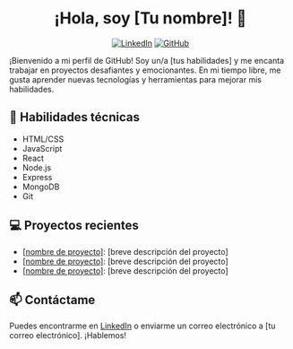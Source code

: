 <h1 align="center">¡Hola, soy [Tu nombre]! 👋</h1>
<p align="center">
  <a href="https://www.linkedin.com/in/[Tu nombre]"><img src="https://img.shields.io/badge/-LinkedIn-blue?style=flat-square&logo=Linkedin&logoColor=white&link=https://www.linkedin.com/in/[Tu nombre]/" alt="LinkedIn"></a>
  <a href="https://github.com/[Tu usuario]"><img src="https://img.shields.io/github/followers/[Tu usuario]?style=social" alt="GitHub"></a>
</p>

<p>¡Bienvenido a mi perfil de GitHub! Soy un/a [tus habilidades] y me encanta trabajar en proyectos desafiantes y emocionantes. En mi tiempo libre, me gusta aprender nuevas tecnologías y herramientas para mejorar mis habilidades.</p>

<h2>🚀 Habilidades técnicas</h2>
<ul>
  <li>HTML/CSS</li>
  <li>JavaScript</li>
  <li>React</li>
  <li>Node.js</li>
  <li>Express</li>
  <li>MongoDB</li>
  <li>Git</li>
</ul>

<h2>💻 Proyectos recientes</h2>
<ul>
  <li><a href="https://github.com/[Tu usuario]/[nombre de proyecto]">[nombre de proyecto]</a>: [breve descripción del proyecto]</li>
  <li><a href="https://github.com/[Tu usuario]/[nombre de proyecto]">[nombre de proyecto]</a>: [breve descripción del proyecto]</li>
  <li><a href="https://github.com/[Tu usuario]/[nombre de proyecto]">[nombre de proyecto]</a>: [breve descripción del proyecto]</li>
</ul>

<h2>📫 Contáctame</h2>
<p>Puedes encontrarme en <a href="https://www.linkedin.com/in/[Tu nombre]">LinkedIn</a> o enviarme un correo electrónico a [tu correo electrónico]. ¡Hablemos!</p>


